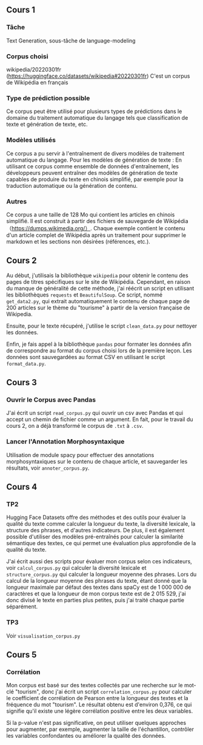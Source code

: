 ## Cours 1
### Tâche  
Text Generation, sous-tâche de language-modeling
### Corpus choisi
wikipedia/20220301fr (https://huggingface.co/datasets/wikipedia#20220301fr)
C'est un corpus de Wikipédia en français
### Type de prédiction possible 
Ce corpus peut être utilisé pour plusieurs types de prédictions dans le domaine du traitement automatique du langage tels que classification de texte et génération de texte, etc.
### Modèles utilisés 
Ce corpus a pu servir à l'entraînement de divers modèles de traitement automatique du langage. Pour les modèles de génération de texte : En utilisant ce corpus comme ensemble de données d'entraînement, les développeurs peuvent entraîner des modèles de génération de texte capables de produire du texte en chinois simplifié, par exemple pour la traduction automatique ou la génération de contenu.
### Autres
Ce corpus a une taille de 128 Mo qui contient les articles en chinois simplifié. Il est construit à partir des fichiers de sauvegarde de Wikipédia （https://dumps.wikimedia.org/）. Chaque exemple contient le contenu d'un article complet de Wikipédia après un traitement pour supprimer le markdown et les sections non désirées (références, etc.).

## Cours 2
Au début, j'utilisais la bibliothèque `wikipedia` pour obtenir le contenu des pages de titres spécifiques sur le site de Wikipédia. Cependant, en raison du manque de généralité de cette méthode, j'ai réécrit un script en utilisant les bibliothèques `requests` et `BeautifulSoup`. Ce script, nommé `get_data2.py`, qui extrait automatiquement le contenu de chaque page de 200 articles sur le thème du "tourisme" à partir de la version française de Wikipedia.

Ensuite, pour le texte récupéré, j'utilise le script `clean_data.py` pour nettoyer les données.

Enfin, je fais appel à la bibliothèque `pandas` pour formater les données afin de correspondre au format du corpus choisi lors de la première leçon. Les données sont sauvegardées au format CSV en utilisant le script `format_data.py`.

## Cours 3
### Ouvrir le Corpus avec Pandas
J'ai écrit un script `read_corpus.py` qui ouvrir un csv avec Pandas et qui accept un chemin de fichier comme un argument.
En fait, pour le travail du cours 2, on a déjà transformé le corpus de `.txt` à `.csv`.

### Lancer l'Annotation Morphosyntaxique
Utilisation de module spacy pour effectuer des annotations morphosyntaxiques sur le contenu de chaque article, et sauvegarder les résultats, voir `annoter_corpus.py`.

## Cours 4
### TP2
Hugging Face Datasets offre des méthodes et des outils pour évaluer la qualité du texte comme calculer la longueur du texte, la diversité lexicale, la structure des phrases, et d'autres indicateurs. De plus, il est également possible d'utiliser des modèles pré-entraînés pour calculer la similarité sémantique des textes, ce qui permet une évaluation plus approfondie de la qualité du texte.

J'ai écrit aussi des scripts pour évaluer mon corpus selon ces indicateurs, voir `calcul_corpus.py` qui calculer la diversité lexicale et `structure_corpus.py` qui calculer la longueur moyenne des phrases. Lors du calcul de la longueur moyenne des phrases du texte, étant donné que la longueur maximale par défaut des textes dans spaCy est de 1 000 000 de caractères et que la longueur de mon corpus texte est de 2 015 529, j'ai donc divisé le texte en parties plus petites, puis j'ai traité chaque partie séparément.

### TP3
Voir `visualisation_corpus.py`

## Cours 5
### Corrélation 
Mon corpus est basé sur des textes collectés par une recherche sur le mot-clé "tourism", donc j'ai écrit un script `correlation_corpus.py` pour calculer le coefficient de corrélation de Pearson entre la longueur des textes et la fréquence du mot "tourism". Le résultat obtenu est d'environ 0,376, ce qui signifie qu'il existe une légère corrélation positive entre les deux variables.

Si la p-value n'est pas significative, on peut utiliser quelques approches pour augmenter, par exemple, augmenter la taille de l'échantillon, contrôler les variables confondantes ou améliorer la qualité des données. 
